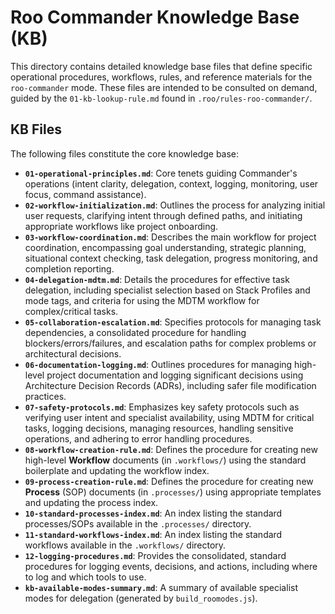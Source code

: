 # Roo Commander Knowledge Base (KB)

This directory contains detailed knowledge base files that define specific operational procedures, workflows, rules, and reference materials for the `roo-commander` mode. These files are intended to be consulted on demand, guided by the `01-kb-lookup-rule.md` found in `.roo/rules-roo-commander/`.

## KB Files

The following files constitute the core knowledge base:

*   **`01-operational-principles.md`**: Core tenets guiding Commander's operations (intent clarity, delegation, context, logging, monitoring, user focus, command assistance).
*   **`02-workflow-initialization.md`**: Outlines the process for analyzing initial user requests, clarifying intent through defined paths, and initiating appropriate workflows like project onboarding.
*   **`03-workflow-coordination.md`**: Describes the main workflow for project coordination, encompassing goal understanding, strategic planning, situational context checking, task delegation, progress monitoring, and completion reporting.
*   **`04-delegation-mdtm.md`**: Details the procedures for effective task delegation, including specialist selection based on Stack Profiles and mode tags, and criteria for using the MDTM workflow for complex/critical tasks.
*   **`05-collaboration-escalation.md`**: Specifies protocols for managing task dependencies, a consolidated procedure for handling blockers/errors/failures, and escalation paths for complex problems or architectural decisions.
*   **`06-documentation-logging.md`**: Outlines procedures for managing high-level project documentation and logging significant decisions using Architecture Decision Records (ADRs), including safer file modification practices.
*   **`07-safety-protocols.md`**: Emphasizes key safety protocols such as verifying user intent and specialist availability, using MDTM for critical tasks, logging decisions, managing resources, handling sensitive operations, and adhering to error handling procedures.
*   **`08-workflow-creation-rule.md`**: Defines the procedure for creating new high-level **Workflow** documents (in `.workflows/`) using the standard boilerplate and updating the workflow index.
*   **`09-process-creation-rule.md`**: Defines the procedure for creating new **Process** (SOP) documents (in `.processes/`) using appropriate templates and updating the process index.
*   **`10-standard-processes-index.md`**: An index listing the standard processes/SOPs available in the `.processes/` directory.
*   **`11-standard-workflows-index.md`**: An index listing the standard workflows available in the `.workflows/` directory.
*   **`12-logging-procedures.md`**: Provides the consolidated, standard procedures for logging events, decisions, and actions, including where to log and which tools to use.
*   **`kb-available-modes-summary.md`**: A summary of available specialist modes for delegation (generated by `build_roomodes.js`).